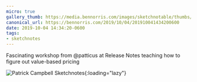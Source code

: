 ```yaml
---
micro: true
gallery_thumb: https://media.bennorris.com/images/sketchnotable/thumbs/release-notes-2019-campbell.jpg
canonical_url: https://bennorris.com/2019/10/04/201910041434200600
date: 2019-10-04 14:34:20-0600
tags:
- sketchnotes
---
```


Fascinating workshop from @patticus at Release Notes teaching how to figure out value-based pricing

![Patrick Campbell Sketchnotes](https://media.bennorris.com/images/sketchnotable/release-notes-2019/release-notes-2019-campbell.jpg){:loading="lazy"}